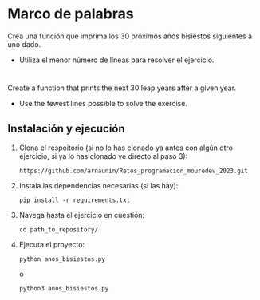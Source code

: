 # Marco de palabras

Crea una función que imprima los 30 próximos años bisiestos siguientes a uno dado.
- Utiliza el menor número de líneas para resolver el ejercicio.

#

Create a function that prints the next 30 leap years after a given year.
- Use the fewest lines possible to solve the exercise.

## Instalación y ejecución
1. Clona el respoitorio (si no lo has clonado ya antes con algún otro ejercicio, si ya lo has clonado ve directo al paso 3):
   ```
   https://github.com/arnaunin/Retos_programacion_mouredev_2023.git
   ```
2. Instala las dependencias necesarias (si las hay):
   ```
   pip install -r requirements.txt
   ```
3. Navega hasta el ejercicio en cuestión:
   ```
   cd path_to_repository/
   ```
4. Ejecuta el proyecto:
   ```
   python anos_bisiestos.py
   ```
   o
   ```
   python3 anos_bisiestos.py
